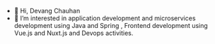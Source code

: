 - 👋 Hi, Devang Chauhan
- 👀 I’m interested in application development and microservices development using Java and Spring , Frontend development using Vue.js and Nuxt.js and Devops activities.
<!---
DevangChauhan/DevangChauhan is a ✨ special ✨ repository because its `README.md` (this file) appears on your GitHub profile.
You can click the Preview link to take a look at your changes.
--->
